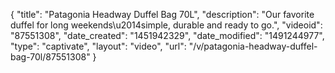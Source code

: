 {
    "title": "Patagonia Headway Duffel Bag 70L",
    "description": "Our favorite duffel for long weekends\u2014simple, durable and ready to go.",
    "videoid": "87551308",
    "date_created": "1451942329",
    "date_modified": "1491244977",
    "type": "captivate",
    "layout": "video",
    "url": "\/v\/patagonia-headway-duffel-bag-70l\/87551308"
}